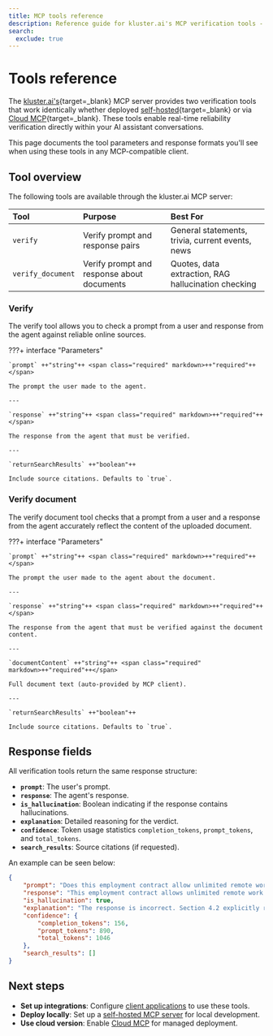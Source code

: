 ```yaml
---
title: MCP tools reference
description: Reference guide for kluster.ai's MCP verification tools - verify claims and documents with detailed parameters and response formats.
search:
  exclude: true
---
```


# Tools reference

The [kluster.ai's](https://www.kluster.ai/){target=\_blank} MCP server provides two verification tools that work identically whether deployed [self-hosted](/verify/mcp/self-hosted/){target=\_blank} or via [Cloud MCP](/verify/mcp/cloud/platform/){target=\_blank}. These tools enable real-time reliability verification directly within your AI assistant conversations.

This page documents the tool parameters and response formats you'll see when using these tools in any MCP-compatible client.

## Tool overview


The following tools are available through the kluster.ai MCP server:

| Tool | Purpose | Best For |
|:---|:---|:---|
| `verify` | Verify prompt and response pairs | General statements, trivia, current events, news |
| `verify_document` | Verify prompt and response about documents | Quotes, data extraction, RAG hallucination checking |

### Verify

The verify tool allows you to check a prompt from a user and response from the agent against reliable online sources.

???+ interface "Parameters"

    `prompt` ++"string"++ <span class="required" markdown>++"required"++</span>

    The prompt the user made to the agent.

    ---

    `response` ++"string"++ <span class="required" markdown>++"required"++</span>

    The response from the agent that must be verified.

    ---

    `returnSearchResults` ++"boolean"++

    Include source citations. Defaults to `true`.

### Verify document

The verify document tool checks that a prompt from a user and a response from the agent accurately reflect the content of the uploaded document.

???+ interface "Parameters"


    `prompt` ++"string"++ <span class="required" markdown>++"required"++</span>

    The prompt the user made to the agent about the document.

    ---

    `response` ++"string"++ <span class="required" markdown>++"required"++</span>

    The response from the agent that must be verified against the document content.

    ---

    `documentContent` ++"string"++ <span class="required" markdown>++"required"++</span>

    Full document text (auto-provided by MCP client).

    ---

    `returnSearchResults` ++"boolean"++

    Include source citations. Defaults to `true`.

## Response fields

All verification tools return the same response structure:

- **`prompt`**: The user's prompt.
- **`response`**: The agent's response.
- **`is_hallucination`**: Boolean indicating if the response contains hallucinations.
- **`explanation`**: Detailed reasoning for the verdict.
- **`confidence`**: Token usage statistics `completion_tokens`, `prompt_tokens`, and `total_tokens`.
- **`search_results`**: Source citations (if requested).

An example can be seen below:

```json
{
    "prompt": "Does this employment contract allow unlimited remote work?",
    "response": "This employment contract allows unlimited remote work.",
    "is_hallucination": true,
    "explanation": "The response is incorrect. Section 4.2 explicitly requires on-site work minimum 3 days per week and residence within 50 miles of headquarters.",
    "confidence": {
        "completion_tokens": 156,
        "prompt_tokens": 890,
        "total_tokens": 1046
    },
    "search_results": []
}
```

## Next steps

- **Set up integrations**: Configure [client applications](/verify/mcp/client-integrations/) to use these tools.
- **Deploy locally**: Set up a [self-hosted MCP server](/verify/mcp/self-hosted/) for local development.
- **Use cloud version**: Enable [Cloud MCP](/verify/mcp/cloud/platform/) for managed deployment.